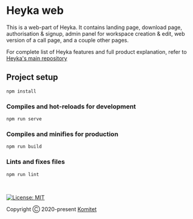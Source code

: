 # Heyka web

This is a web-part of Heyka.
It contains landing page, download page, authorisation & signup, admin panel for workspace creation & edit, web version of a call page, and a couple other pages.

For complete list of Heyka features and full product explanation, refer to [Heyka's main repository](https://github.com/cmtt-ru/heyka)


## Project setup
```
npm install
```

### Compiles and hot-reloads for development
```
npm run serve
```

### Compiles and minifies for production
```
npm run build
```

### Lints and fixes files
```
npm run lint
```
&nbsp;

[![License: MIT](https://img.shields.io/badge/License-MIT-yellow.svg)](https://opensource.org/licenses/MIT)

Copyright Ⓒ 2020-present [Komitet](https://cmtt.ru)